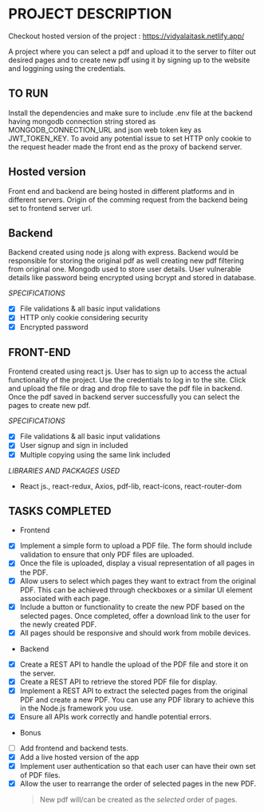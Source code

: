 # PROJECT DESCRIPTION

Checkout hosted version of the project : https://vidyalaitask.netlify.app/

A project where you can select a pdf and upload it to the server to filter out desired pages and to create new pdf using it by signing up to the website and loggining using the credentials.

## TO RUN

Install the dependencies and make sure to include .env file at the backend having mongodb connection string stored as MONGODB_CONNECTION_URL and json web token key as JWT_TOKEN_KEY. 
To avoid any potential issue to set HTTP only cookie to the request header made the front end as the proxy of backend server.

## Hosted version

Front end and backend are being hosted in different platforms and in different servers. Origin of the comming request from the backend being set to frontend server url.

## Backend

Backend created using node js along with express. Backend would be responsible for storing the original pdf as well creating new pdf filtering from original one. 
Mongodb used to store user details. User vulnerable details like password being encrypted using bcrypt and stored in database.

_SPECIFICATIONS_

- [x] File validations & all basic input validations
- [x] HTTP only cookie considering security
- [x] Encrypted password

## FRONT-END

Frontend created using react js. User has to sign up to access the actual functionality of the project. Use the credentials to log in to the site. Click and upload the file or drag and drop file to save the pdf file in backend. Once
the pdf saved in backend server successfully you can select the pages to create new pdf.

_SPECIFICATIONS_

- [x] File validations & all basic input validations
- [x] User signup and sign in included
- [x] Multiple copying using the same link included

_LIBRARIES AND PACKAGES USED_

- React js., react-redux, Axios, pdf-lib, react-icons, react-router-dom

## TASKS COMPLETED

- Frontend

* [x] Implement a simple form to upload a PDF file. The form should include validation to ensure that only PDF files are uploaded.
* [x] Once the file is uploaded, display a visual representation of all pages in the PDF.
* [x] Allow users to select which pages they want to extract from the original PDF. This can be achieved through checkboxes or a similar UI element associated with each page.
* [x] Include a button or functionality to create the new PDF based on the selected pages. Once completed, offer a download link to the user for the newly created PDF.
* [x] All pages should be responsive and should work from mobile devices.

- Backend

* [x] Create a REST API to handle the upload of the PDF file and store it on the server.
* [x] Create a REST API to retrieve the stored PDF file for display.
* [x] Implement a REST API to extract the selected pages from the original PDF and create a new PDF. You can use any PDF library to achieve this in the Node.js framework you use.
* [x] Ensure all APIs work correctly and handle potential errors.

- Bonus

* [ ] Add frontend and backend tests.
* [x] Add a live hosted version of the app
* [x] Implement user authentication so that each user can have their own set of PDF files.
* [x] Allow the user to rearrange the order of selected pages in the new PDF.
  > New pdf will/can be created as the _selected_ order of pages.
